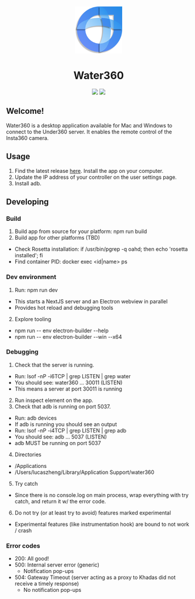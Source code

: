 <p align="center"> 
  <img src="public/logo.png" height="128">
  <h1 align="center">Water360</h1>
  <div align="center">
  <img src="https://img.shields.io/badge/mac%20os-000000?style=for-the-badge&logo=apple&logoColor=white" />
  <img src="https://img.shields.io/badge/Windows-0078D6?style=for-the-badge&logo=windows&logoColor=white" />
  <!-- <img src="https://img.shields.io/badge/Electron-2B2E3A?style=for-the-badge&logo=electron&logoColor=9FEAF9"/>
  <img src="https://img.shields.io/badge/next%20js-000000?style=for-the-badge&logo=nextdotjs&logoColor=white"/>
  <img src="https://img.shields.io/badge/TypeScript-007ACC?style=for-the-badge&logo=typescript&logoColor=white"/>
  <img src="https://img.shields.io/badge/Mantine-ffffff?style=for-the-badge&logo=Mantine&logoColor=339af0"/>
  <img src="https://img.shields.io/badge/NPM-%23CB3837.svg?style=for-the-badge&logo=npm&logoColor=white"/>
  <img src="https://img.shields.io/badge/node.js-6DA55F?style=for-the-badge&logo=node.js&logoColor=white"/>
  <img src="https://img.shields.io/badge/threejs-black?style=for-the-badge&logo=three.js&logoColor=white"/>
  <img src="https://img.shields.io/badge/react-%2320232a.svg?style=for-the-badge&logo=react&logoColor=%2361DAFB"
  /> -->
  </div>
</p>

## Welcome!

Water360 is a desktop application available for Mac and Windows to connect to the Under360 server. It enables the remote control of the Insta360 camera.

## Usage

1. Find the latest release [here](https://github.com/3LucasZ/Water360/releases). Install the app on your computer.
2. Update the IP address of your controller on the user settings page.
3. Install adb.

## Developing

### Build

1. Build app from source for your platform: npm run build
2. Build app for other platforms (TBD)

- Check Rosetta installation: if /usr/bin/pgrep -q oahd; then echo 'rosetta installed'; fi
- Find container PID: docker exec <id|name> ps

### Dev environment

1. Run: npm run dev

- This starts a NextJS server and an Electron webview in parallel
- Provides hot reload and debugging tools

2. Explore tooling

- npm run -- env electron-builder --help
- npm run -- env electron-builder --win --x64

### Debugging

1. Check that the server is running.

- Run: lsof -nP -i6TCP | grep LISTEN | grep water
- You should see: water360 ... 30011 (LISTEN)
- This means a server at port 30011 is running

2. Run inspect element on the app.
3. Check that adb is running on port 5037.

- Run: adb devices
- If adb is running you should see an output
- Run: lsof -nP -i4TCP | grep LISTEN | grep adb
- You should see: adb ... 5037 (LISTEN)
- adb MUST be running on port 5037

4. Directories

- /Applications
- /Users/lucaszheng/Library/Application Support/water360

5. Try catch

- Since there is no console.log on main process, wrap everything with try catch, and return it w/ the error code.

6. Do not try (or at least try to avoid) features marked experimental

- Experimental features (like instrumentation hook) are bound to not work / crash

### Error codes

- 200: All good!
- 500: Internal server error (generic)
  - Notification pop-ups
- 504: Gateway Timeout (server acting as a proxy to Khadas did not receive a timely response)
  - No notification pop-ups
